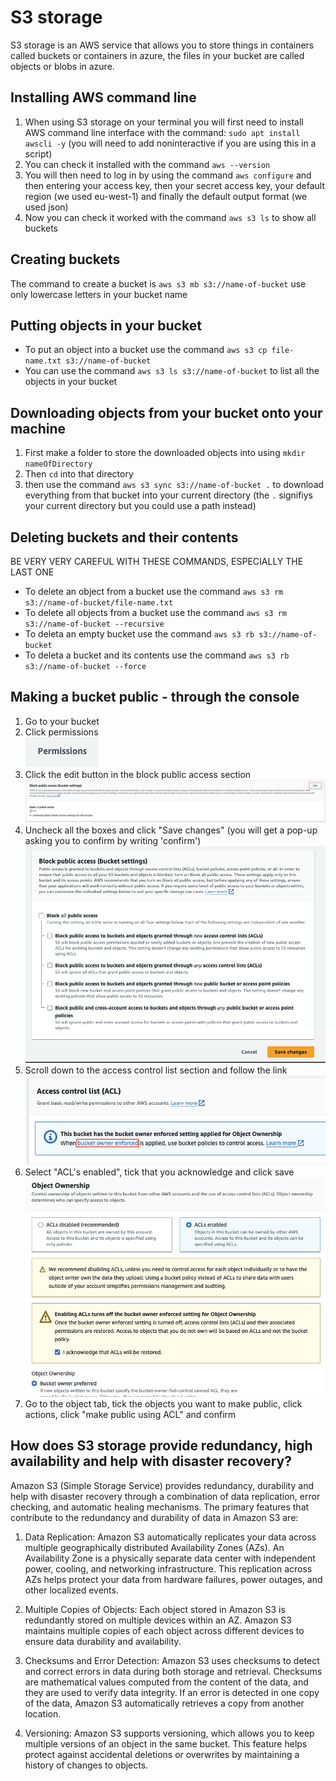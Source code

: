 # S3 storage

S3 storage is an AWS service that allows you to store things in containers called buckets or containers in azure, the files in your bucket are called objects or blobs in azure.

## Installing AWS command line
1) When using S3 storage on your terminal you will first need to install AWS command line interface with the command: `sudo apt install awscli -y` (you will need to add noninteractive if you are using this in a script)
2) You can check it installed with the command `aws --version`
3) You will then need to log in by using the command `aws configure` and then entering your access key, then your secret access key, your default region (we used eu-west-1) and finally the default output format (we used json)
4) Now you can check it worked with the command `aws s3 ls` to show all buckets

## Creating buckets
The command to create a bucket is `aws s3 mb s3://name-of-bucket` use only lowercase letters in your bucket name

## Putting objects in your bucket
- To put an object into a bucket use the command `aws s3 cp file-name.txt s3://name-of-bucket`
- You can use the command `aws s3 ls s3://name-of-bucket` to list all the objects in your bucket

## Downloading objects from your bucket onto your machine
1) First make a folder to store the downloaded objects into using `mkdir nameOfDirectory`
2) Then `cd` into that directory
3) then use the command `aws s3 sync s3://name-of-bucket .` to download everything from that bucket into your current directory (the `.` signifiys your current directory but you could use a path instead)

## Deleting buckets and their contents
BE VERY VERY CAREFUL WITH THESE COMMANDS, ESPECIALLY THE LAST ONE
- To delete an object from a bucket use the command `aws s3 rm s3://name-of-bucket/file-name.txt`
- To delete all objects from a bucket use the command `aws s3 rm s3://name-of-bucket --recursive`
- To deleta an empty bucket use the command `aws s3 rb s3://name-of-bucket`
- To deleta a bucket and its contents use the command `aws s3 rb s3://name-of-bucket --force`

## Making a bucket public - through the console
1) Go to your bucket
2) Click permissions<br>
   ![S3 bucket permissions tab](../../../readme-images/s3-bucket-permissions-tab.png)
3) Click the edit button in the block public access section<br>
   ![S3 bucket edit block public access button](../../../readme-images/s3-bucket-edit-block-public-access-button.png)
4) Uncheck all the boxes and click "Save changes" (you will get a pop-up asking you to confirm by writing 'confirm')<br>
   ![S3 bucket block public access settings](../../../readme-images/s3-bucket-block-public-access-settings.png)
5) Scroll down to the access control list section and follow the link<br>
   ![S3 bucket access control list link](../../../readme-images/s3-bucket-access-control-list-link.png)
6) Select "ACL's enabled", tick that you acknowledge and click save<br>
   ![S3 bucket object ownership settings](../../../readme-images/s3-bucket-object-ownership-settings.png)
7) Go to the object tab, tick the objects you want to make public, click actions, click "make public using ACL" and confirm

## How does S3 storage provide redundancy, high availability and help with disaster recovery?
Amazon S3 (Simple Storage Service) provides redundancy, durability and help with disaster recovery through a combination of data replication, error checking, and automatic healing mechanisms. The primary features that contribute to the redundancy and durability of data in Amazon S3 are:

1) Data Replication:
Amazon S3 automatically replicates your data across multiple geographically distributed Availability Zones (AZs). An Availability Zone is a physically separate data center with independent power, cooling, and networking infrastructure. This replication across AZs helps protect your data from hardware failures, power outages, and other localized events.

2) Multiple Copies of Objects:
Each object stored in Amazon S3 is redundantly stored on multiple devices within an AZ. Amazon S3 maintains multiple copies of each object across different devices to ensure data durability and availability.

3) Checksums and Error Detection:
Amazon S3 uses checksums to detect and correct errors in data during both storage and retrieval. Checksums are mathematical values computed from the content of the data, and they are used to verify data integrity. If an error is detected in one copy of the data, Amazon S3 automatically retrieves a copy from another location.

4) Versioning:
Amazon S3 supports versioning, which allows you to keep multiple versions of an object in the same bucket. This feature helps protect against accidental deletions or overwrites by maintaining a history of changes to objects.